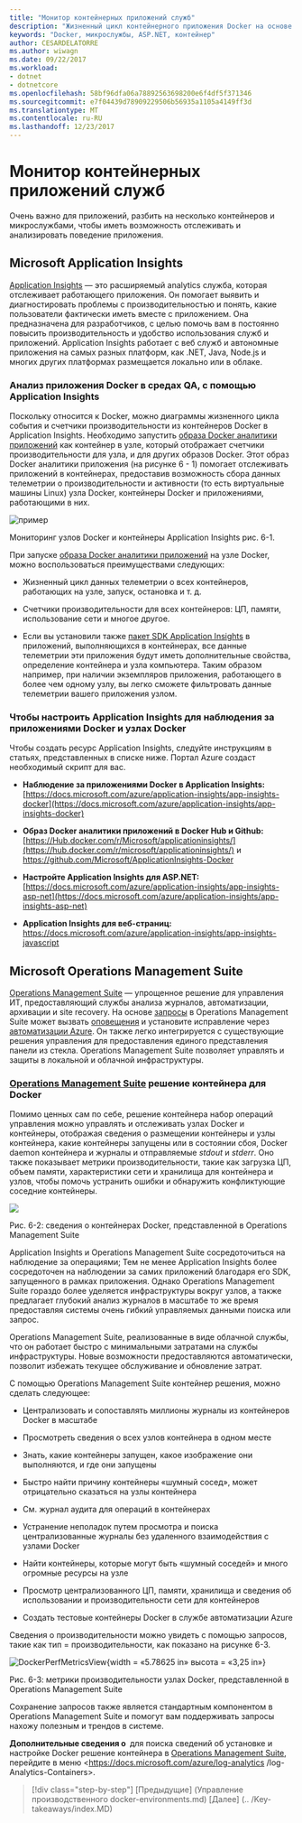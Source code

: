 ```yaml
---
title: "Монитор контейнерных приложений служб"
description: "Жизненный цикл контейнерного приложения Docker на основе платформы и средств Майкрософт"
keywords: "Docker, микрослужбы, ASP.NET, контейнер"
author: CESARDELATORRE
ms.author: wiwagn
ms.date: 09/22/2017
ms.workload:
- dotnet
- dotnetcore
ms.openlocfilehash: 58bf96dfa06a78892563698200e6f4df5f371346
ms.sourcegitcommit: e7f04439d78909229506b56935a1105a4149ff3d
ms.translationtype: MT
ms.contentlocale: ru-RU
ms.lasthandoff: 12/23/2017
---
```

# <a name="monitor-containerized-application-services"></a>Монитор контейнерных приложений служб

Очень важно для приложений, разбить на несколько контейнеров и микрослужбами, чтобы иметь возможность отслеживать и анализировать поведение приложения.

## <a name="microsoft-application-insights"></a>Microsoft Application Insights

[Application Insights](https://docs.microsoft.com/azure/application-insights/app-insights-overview) — это расширяемый analytics служба, которая отслеживает работающего приложения. Он помогает выявить и диагностировать проблемы с производительностью и понять, какие пользователи фактически иметь вместе с приложением. Она предназначена для разработчиков, с целью помочь вам в постоянно повысить производительность и удобство использования служб и приложений. Application Insights работает с веб служб и автономные приложения на самых разных платформ, как .NET, Java, Node.js и многих других платформах размещается локально или в облаке.

### <a name="analyzing-docker-apps-in-qa-environments-using-application-insights"></a>Анализ приложения Docker в средах QA, с помощью Application Insights

Поскольку относится к Docker, можно диаграммы жизненного цикла события и счетчики производительности из контейнеров Docker в Application Insights. Необходимо запустить [образа Docker аналитики приложений](https://hub.docker.com/r/microsoft/applicationinsights/) как контейнер в узле, который отображает счетчики производительности для узла, и для других образов Docker. Этот образ Docker аналитики приложения (на рисунке 6 - 1) помогает отслеживать приложений в контейнерах, предоставив возможность сбора данных телеметрии о производительности и активности (то есть виртуальные машины Linux) узла Docker, контейнеры Docker и приложениями, работающими в них.

![пример](./media/image1.png)

Мониторинг узлов Docker и контейнеры Application Insights рис. 6-1.

При запуске [образа Docker аналитики приложений](https://hub.docker.com/r/microsoft/applicationinsights/) на узле Docker, можно воспользоваться преимуществами следующих:

-   Жизненный цикл данных телеметрии о всех контейнеров, работающих на узле, запуск, остановка и т. д.

-   Счетчики производительности для всех контейнеров: ЦП, памяти, использование сети и многое другое.

-   Если вы установили также [пакет SDK Application Insights](https://docs.microsoft.com/azure/application-insights/app-insights-asp-net) в приложений, выполняющихся в контейнерах, все данные телеметрии эти приложения будут иметь дополнительные свойства, определение контейнера и узла компьютера. Таким образом например, при наличии экземпляров приложения, работающего в более чем одному узлу, вы легко сможете фильтровать данные телеметрии вашего приложения узлом.

### <a name="setting-up-application-insights-to-monitor-docker-applications-and-docker-hosts"></a>Чтобы настроить Application Insights для наблюдения за приложениями Docker и узлах Docker

Чтобы создать ресурс Application Insights, следуйте инструкциям в статьях, представленных в списке ниже. Портал Azure создаст необходимый скрипт для вас.

-   **Наблюдение за приложениями Docker в Application Insights:**[https://docs.microsoft.com/azure/application-insights/app-insights-docker](https://docs.microsoft.com/azure/application-insights/app-insights-docker)

-   **Образ Docker аналитики приложений в Docker Hub и Github:**  
[https://Hub.docker.com/r/Microsoft/applicationinsights/](https://hub.docker.com/r/microsoft/applicationinsights/) и <https://github.com/Microsoft/ApplicationInsights-Docker>

-   **Настройте Application Insights для ASP.NET:**  
[https://docs.microsoft.com/azure/application-insights/app-insights-asp-net](https://docs.microsoft.com/azure/application-insights/app-insights-asp-net)

-   **Application Insights для веб-страниц:**  
<https://docs.microsoft.com/azure/application-insights/app-insights-javascript>

## <a name="microsoft-operations-management-suite"></a>Microsoft Operations Management Suite

[Operations Management Suite](http://microsoft.com/oms) — упрощенное решение для управления ИТ, предоставляющий службы анализа журналов, автоматизации, архивации и site recovery. На основе [запросы](https://blogs.technet.microsoft.com/msoms/2016/01/21/easy-microsoft-operations-management-suite-search-queries/) в Operations Management Suite может вызвать [оповещения](https://docs.microsoft.com/azure/operations-management-suite/operations-management-suite-monitoring-alerts) и установите исправление через [автоматизации Azure](https://docs.microsoft.com/azure/automation/). Он также легко интегрируется с существующие решения управления для предоставления единого представления панели из стекла. Operations Management Suite позволяет управлять и защиты в локальной и облачной инфраструктуры.

### <a name="operations-management-suitehttpmicrosoftcomoms-container-solution-for-docker"></a>[Operations Management Suite](http://microsoft.com/oms) решение контейнера для Docker

Помимо ценных сам по себе, решение контейнера набор операций управления можно управлять и отслеживать узлах Docker и контейнеры, отображая сведения о размещении контейнеры и узлы контейнера, какие контейнеры запущены или в состоянии сбоя, Docker daemon контейнера и журналы и отправляемые *stdout* и *stderr*. Оно также показывает метрики производительности, такие как загрузка ЦП, объем памяти, характеристики сети и хранилища для контейнера и узлов, чтобы помочь устранить ошибки и обнаружить конфликтующие соседние контейнеры.

![](./media/image2.png)

Рис. 6-2: сведения о контейнерах Docker, представленной в Operations Management Suite

Application Insights и Operations Management Suite сосредоточиться на наблюдение за операциями; Тем не менее Application Insights более сосредоточен на наблюдении за самих приложений благодаря его SDK, запущенного в рамках приложения. Однако Operations Management Suite гораздо более уделяется инфраструктуры вокруг узлов, а также предлагает глубокий анализ журналов в масштабе то же время предоставляя системы очень гибкий управляемых данными поиска или запрос.

Operations Management Suite, реализованные в виде облачной службы, что он работает быстро с минимальными затратами на службы инфраструктуры. Новые возможности предоставляются автоматически, позволит избежать текущее обслуживание и обновление затрат.

С помощью Operations Management Suite контейнер решения, можно сделать следующее:

-   Централизовать и сопоставлять миллионы журналы из контейнеров Docker в масштабе

-   Просмотреть сведения о всех узлов контейнера в одном месте

-   Знать, какие контейнеры запущен, какое изображение они выполняются, и где они запущены

-   Быстро найти причину контейнеры «шумный сосед», может отрицательно сказаться на узлы контейнера

-   См. журнал аудита для операций в контейнерах

-   Устранение неполадок путем просмотра и поиска централизованные журналы без удаленного взаимодействия с узлами Docker

-   Найти контейнеры, которые могут быть «шумный соседей» и много огромные ресурсы на узле

-   Просмотр централизованного ЦП, памяти, хранилища и сведения об использовании и производительности сети для контейнеров

-   Создать тестовые контейнеры Docker в службе автоматизации Azure

Сведения о производительности можно увидеть с помощью запросов, такие как тип = производительности, как показано на рисунке 6-3.

![DockerPerfMetricsView](./media/image3.png){width = «5.78625 in» высота = «3,25 in»}

Рис. 6-3: метрики производительности узлах Docker, представленной в Operations Management Suite

Сохранение запросов также является стандартным компонентом в Operations Management Suite и помогут вам поддерживать запросы нахожу полезным и трендов в системе.

**Дополнительные сведения о** для поиска сведений об установке и настройке Docker решение контейнера в [Operations Management Suite](http://microsoft.com/oms), перейдите в меню <https://docs.microsoft.com/azure/log-analytics /log-Analytics-Containers>.

>[!div class="step-by-step"]
[Предыдущие] (Управление производственного docker-environments.md) [Далее] (.. /Key-takeaways/index.MD)
